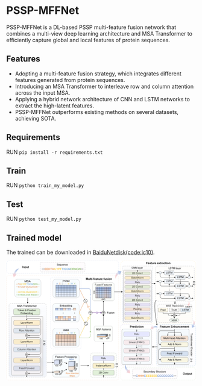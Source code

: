 # PSSP-MFFNet
PSSP-MFFNet is a DL-based PSSP multi-feature fusion network that combines a multi-view deep learning architecture and MSA Transformer to
efficiently capture global and local features of protein sequences.

## Features
* Adopting a multi-feature fusion strategy, which integrates different features generated from protein sequences.
* Introducing an MSA Transformer to interleave row and column attention across the input MSA.
* Applying a hybrid network architecture of CNN and LSTM networks to extract the high-latent features.
* PSSP-MFFNet outperforms existing methods on several datasets, achieving SOTA.

## Requirements
RUN `pip install -r requirements.txt`

## Train
RUN `python train_my_model.py`

## Test
RUN `python test_my_model.py`

## Trained model
The trained can be downloaded in [BaiduNetdisk(code:ic10)](https://pan.baidu.com/s/1vkc4Xoc4h0319GM58y4iAw?pwd=ic10).

![network](picture/network.jpg)
